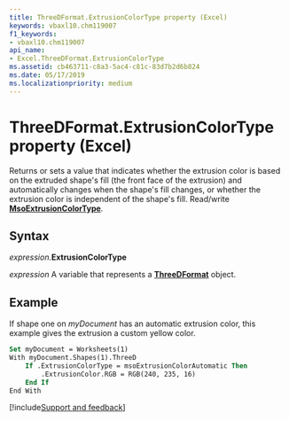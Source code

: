 ```yaml
---
title: ThreeDFormat.ExtrusionColorType property (Excel)
keywords: vbaxl10.chm119007
f1_keywords:
- vbaxl10.chm119007
api_name:
- Excel.ThreeDFormat.ExtrusionColorType
ms.assetid: cb463711-c8a3-5ac4-c81c-83d7b2d6b824
ms.date: 05/17/2019
ms.localizationpriority: medium
---
```



# ThreeDFormat.ExtrusionColorType property (Excel)

Returns or sets a value that indicates whether the extrusion color is based on the extruded shape's fill (the front face of the extrusion) and automatically changes when the shape's fill changes, or whether the extrusion color is independent of the shape's fill. Read/write **[MsoExtrusionColorType](Office.MsoExtrusionColorType.md)**.


## Syntax

_expression_.**ExtrusionColorType**

_expression_ A variable that represents a **[ThreeDFormat](Excel.ThreeDFormat.md)** object.


## Example

If shape one on _myDocument_ has an automatic extrusion color, this example gives the extrusion a custom yellow color.

```vb
Set myDocument = Worksheets(1) 
With myDocument.Shapes(1).ThreeD 
    If .ExtrusionColorType = msoExtrusionColorAutomatic Then 
        .ExtrusionColor.RGB = RGB(240, 235, 16) 
    End If 
End With
```




[!include[Support and feedback](~/includes/feedback-boilerplate.md)]